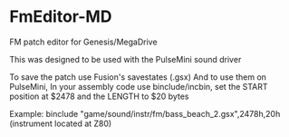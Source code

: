# FmEditor-MD
FM patch editor for Genesis/MegaDrive

This was designed to be used with the PulseMini sound driver

To save the patch use Fusion's savestates (.gsx)
And to use them on PulseMini, In your assembly code use binclude/incbin, set the START position at $2478 and the LENGTH to $20 bytes

Example:
    binclude "game/sound/instr/fm/bass_beach_2.gsx",2478h,20h
(instrument located at Z80)
